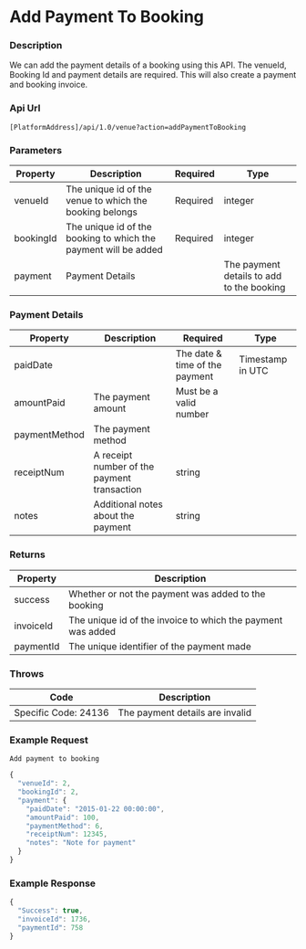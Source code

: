 # Add Payment To Booking

### Description

We can add the payment details of a booking using this API. The venueId, Booking Id and payment details are required. This will also create a payment and booking invoice.

### Api Url

`[PlatformAddress]/api/1.0/venue?action=addPaymentToBooking`

### Parameters

| Property | Description | Required | Type |
| -------- | ----------- | -------- | ---- |
| venueId       | The unique id of the venue to which the booking belongs         | Required | integer |
| bookingId     | The unique id of the booking to which the payment will be added | Required | integer |
| payment       | Payment Details										| | The payment details to add to the booking|  

### Payment Details

| Property | Description | Required | Type |
| -------- | ----------- | -------- | ---- |
| paidDate      |                                             | The date & time of the payment  | Timestamp in UTC |
| amountPaid    | The payment amount                          | Must be a valid number	        | 	|
| paymentMethod | The payment method                          |  						                    | 	|
| receiptNum    | A receipt number of the payment transaction | string					                |	  |
| notes         | Additional notes about the payment          | string					                | 	|

### Returns

| Property | Description |
|-----------|-------------------------------------------------------------|
| success   | Whether or not the payment was added to the booking         |
| invoiceId | The unique id of the invoice to which the payment was added |
| paymentId | The unique identifier of the payment made                   |

### Throws

| Code | Description |
|----------------------|---------------------------------|
| Specific Code: 24136 | The payment details are invalid |

### Example Request

`Add payment to booking`

```javascript
{
  "venueId": 2,
  "bookingId": 2,
  "payment": {
    "paidDate": "2015-01-22 00:00:00",
    "amountPaid": 100,
    "paymentMethod": 6,
    "receiptNum": 12345,
    "notes": "Note for payment"
  }
}
```

### Example Response

```javascript
{
  "Success": true,
  "invoiceId": 1736,
  "paymentId": 758
}
```



